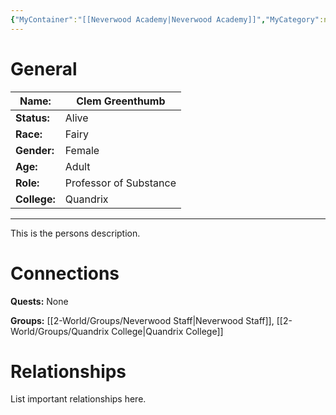 ```yaml
---
{"MyContainer":"[[Neverwood Academy|Neverwood Academy]]","MyCategory":null,"image":"Template_Person_Placeholder.png","tags":["Category/People"],"obsidianUIMode":"preview","aliases":null,"NoteStatus":"❓","char_status":"Alive","char_race":"Fairy","char_gender":"Female","char_role":"Professor of Substance","char_college":"Quandrix","char_items":null,"char_age":"Adult","parents":null,"children":null,"enemies":null,"allies":null,"siblings":null,"partner":null,"Connected_Quests":[],"Connected_Groups":["[[2-World/Groups/Neverwood Staff.md|Neverwood Staff]]","[[2-World/Groups/Quandrix College.md|Quandrix College]]"],"dg-publish":true,"dg-path":"World/People/Clem Greenthumb.md","permalink":"/world/people/clem-greenthumb/","dgPassFrontmatter":true,"updated":"2025-10-01T18:33:48.000+01:00"}
---
```



# General


| Name:        | Clem Greenthumb        |
| ------------ | ---------------------- |
| **Status:**  | Alive                  |
| **Race:**    | Fairy                  |
| **Gender:**  | Female                 |
| **Age:**     | Adult                  |
| **Role:**    | Professor of Substance |
| **College:** | Quandrix               |


---

This is the persons description. 


# Connections


**Quests:** None 

**Groups:** [[2-World/Groups/Neverwood Staff\|Neverwood Staff]], [[2-World/Groups/Quandrix College\|Quandrix College]]


# Relationships

List important relationships here. 

